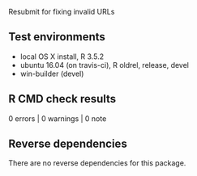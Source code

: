 Resubmit for fixing invalid URLs

## Test environments

* local OS X install, R 3.5.2
* ubuntu 16.04 (on travis-ci), R oldrel, release, devel
* win-builder (devel)

## R CMD check results

0 errors | 0 warnings | 0 note

## Reverse dependencies

There are no reverse dependencies for this package.
